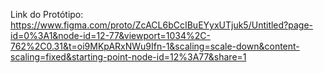 Link do Protótipo: https://www.figma.com/proto/ZcACL6bCcIBuEYyxUTjuk5/Untitled?page-id=0%3A1&node-id=12-77&viewport=1034%2C-762%2C0.31&t=oi9MKpARxNWu9Ifn-1&scaling=scale-down&content-scaling=fixed&starting-point-node-id=12%3A77&share=1
